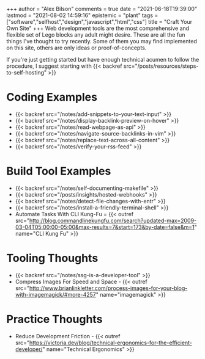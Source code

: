 +++
author = "Alex Bilson"
comments = true
date = "2021-06-18T19:39:00"
lastmod = "2021-08-02 14:59:16"
epistemic = "plant"
tags = ["software","selfhost","design","javascript","html","css"]
title = "Craft Your Own Site"
+++
Web development tools are the most comprehensive and flexible set of Lego blocks any adult might desire. These are all the fun things I've thought to try recently. Some of them you may find implemented on this site, others are only ideas or proof-of-concepts.

If you're just getting started but have enough technical acumen to follow the procedure, I suggest starting with {{< backref src="/posts/resources/steps-to-self-hosting" >}}

# Coding Examples
- {{< backref src="/notes/add-snippets-to-your-text-input" >}}
- {{< backref src="/notes/display-backlink-preview-on-hover" >}}
- {{< backref src="/notes/read-webpage-as-api" >}}
- {{< backref src="/notes/navigate-source-backlinks-in-vim" >}}
- {{< backref src="/notes/replace-text-across-all-content" >}}
- {{< backref src="/notes/verify-your-rss-feed" >}}

# Build Tool Examples
- {{< backref src="/notes/self-documenting-makefile" >}}
- {{< backref src="/posts/insights/hosted-webhooks" >}}
- {{< backref src="/notes/detect-file-changes-with-entr" >}}
- {{< backref src="/notes/install-a-friendly-terminal-shell" >}}
- Automate Tasks With CLI Kung-Fu = {{< outref src="http://blog.commandlinekungfu.com/search?updated-max=2009-03-04T05:00:00-05:00&max-results=7&start=173&by-date=false&m=1" name="CLI Kung Fu" >}}

# Tooling Thoughts
- {{< backref src="/notes/ssg-is-a-developer-tool" >}}
- Compress Images For Speed and Space - {{< outref src="http://www.brianlinkletter.com/process-images-for-your-blog-with-imagemagick/#more-4257" name="imagemagick" >}}

# Practice Thoughts
- Reduce Development Friction - {{< outref src="https://victoria.dev/blog/technical-ergonomics-for-the-efficient-developer/" name="Technical Ergonomics" >}}
